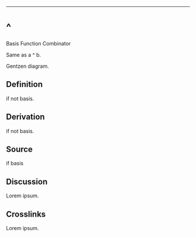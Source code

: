 ------------------------------------------------------------------------

# \^

Basis Function Combinator

Same as a \^ b.

Gentzen diagram.

## Definition

if not basis.

## Derivation

if not basis.

## Source

if basis

## Discussion

Lorem ipsum.

## Crosslinks

Lorem ipsum.
